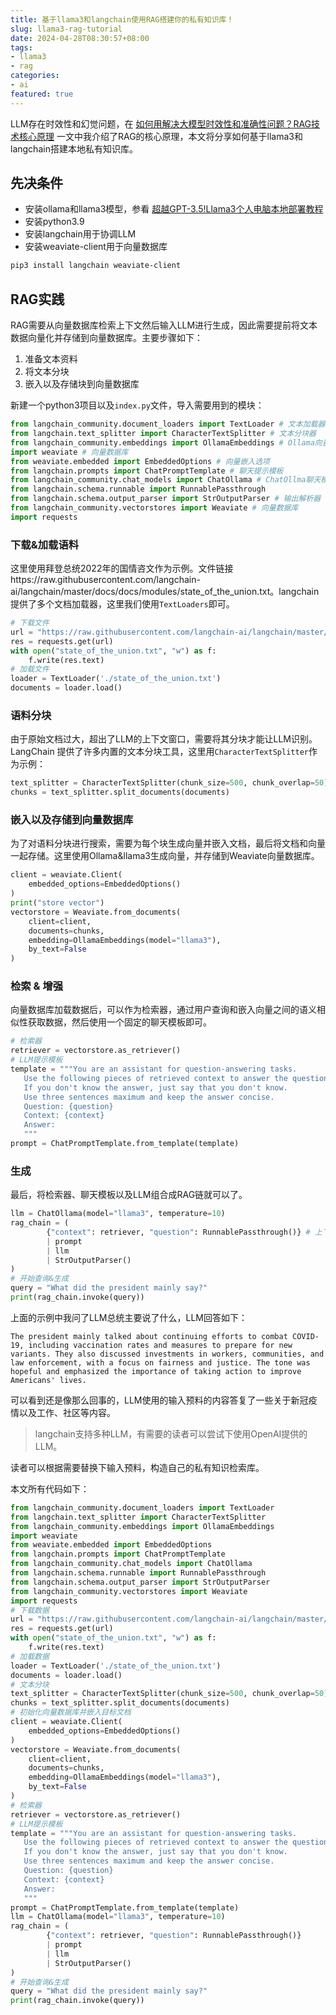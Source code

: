 ```yaml
---
title: 基于llama3和langchain使用RAG搭建你的私有知识库！
slug: llama3-rag-tutorial
date: 2024-04-28T08:30:57+08:00
tags: 
- llama3
- rag
categories:
- ai
featured: true
---
```


LLM存在时效性和幻觉问题，在 [如何用解决大模型时效性和准确性问题？RAG技术核心原理](https://www.ddhigh.com/2024/04/24/retrieval-augmented-generation/) 一文中我介绍了RAG的核心原理，本文将分享如何基于llama3和langchain搭建本地私有知识库。

<!--more-->

## 先决条件

+ 安装ollama和llama3模型，参看 [超越GPT-3.5!Llama3个人电脑本地部署教程](https://www.ddhigh.com/2024/04/20/%E8%B6%85%E8%B6%8Agpt-3.5llama3%E4%B8%AA%E4%BA%BA%E7%94%B5%E8%84%91%E6%9C%AC%E5%9C%B0%E9%83%A8%E7%BD%B2%E6%95%99%E7%A8%8B/)
+ 安装python3.9
+ 安装langchain用于协调LLM
+ 安装weaviate-client用于向量数据库

```bash
pip3 install langchain weaviate-client
```

## RAG实践

RAG需要从向量数据库检索上下文然后输入LLM进行生成，因此需要提前将文本数据向量化并存储到向量数据库。主要步骤如下：

1. 准备文本资料
2. 将文本分块
3. 嵌入以及存储块到向量数据库

新建一个python3项目以及`index.py`文件，导入需要用到的模块：

```python
from langchain_community.document_loaders import TextLoader # 文本加载器
from langchain.text_splitter import CharacterTextSplitter # 文本分块器
from langchain_community.embeddings import OllamaEmbeddings # Ollama向量嵌入器
import weaviate # 向量数据库
from weaviate.embedded import EmbeddedOptions # 向量嵌入选项
from langchain.prompts import ChatPromptTemplate # 聊天提示模板
from langchain_community.chat_models import ChatOllama # ChatOllma聊天模型
from langchain.schema.runnable import RunnablePassthrough
from langchain.schema.output_parser import StrOutputParser # 输出解析器
from langchain_community.vectorstores import Weaviate # 向量数据库
import requests
```

### 下载&加载语料

这里使用拜登总统2022年的国情咨文作为示例。文件链接https://raw.githubusercontent.com/langchain-ai/langchain/master/docs/docs/modules/state_of_the_union.txt。langchain提供了多个文档加载器，这里我们使用`TextLoaders`即可。

```python
# 下载文件
url = "https://raw.githubusercontent.com/langchain-ai/langchain/master/docs/docs/modules/state_of_the_union.txt"
res = requests.get(url)
with open("state_of_the_union.txt", "w") as f:
    f.write(res.text)
# 加载文件
loader = TextLoader('./state_of_the_union.txt')
documents = loader.load()
```

### 语料分块

由于原始文档过大，超出了LLM的上下文窗口，需要将其分块才能让LLM识别。LangChain 提供了许多内置的文本分块工具，这里用`CharacterTextSplitter`作为示例：

```python
text_splitter = CharacterTextSplitter(chunk_size=500, chunk_overlap=50)
chunks = text_splitter.split_documents(documents)
```

### 嵌入以及存储到向量数据库

为了对语料分块进行搜索，需要为每个块生成向量并嵌入文档，最后将文档和向量一起存储。这里使用Ollama&llama3生成向量，并存储到Weaviate向量数据库。

```python
client = weaviate.Client(
    embedded_options=EmbeddedOptions()
)
print("store vector")
vectorstore = Weaviate.from_documents(
    client=client,
    documents=chunks,
    embedding=OllamaEmbeddings(model="llama3"),
    by_text=False
)
```

### 检索 & 增强

向量数据库加载数据后，可以作为检索器，通过用户查询和嵌入向量之间的语义相似性获取数据，然后使用一个固定的聊天模板即可。

```python
# 检索器
retriever = vectorstore.as_retriever()
# LLM提示模板
template = """You are an assistant for question-answering tasks. 
   Use the following pieces of retrieved context to answer the question. 
   If you don't know the answer, just say that you don't know. 
   Use three sentences maximum and keep the answer concise.
   Question: {question} 
   Context: {context} 
   Answer:
   """
prompt = ChatPromptTemplate.from_template(template)
```

### 生成

最后，将检索器、聊天模板以及LLM组合成RAG链就可以了。

```python
llm = ChatOllama(model="llama3", temperature=10)
rag_chain = (
        {"context": retriever, "question": RunnablePassthrough()} # 上下文信息
        | prompt
        | llm
        | StrOutputParser()
)
# 开始查询&生成
query = "What did the president mainly say?"
print(rag_chain.invoke(query))
```

上面的示例中我问了LLM总统主要说了什么，LLM回答如下：

```
The president mainly talked about continuing efforts to combat COVID-19, including vaccination rates and measures to prepare for new variants. They also discussed investments in workers, communities, and law enforcement, with a focus on fairness and justice. The tone was hopeful and emphasized the importance of taking action to improve Americans' lives.
```

可以看到还是像那么回事的，LLM使用的输入预料的内容答复了一些关于新冠疫情以及工作、社区等内容。

> langchain支持多种LLM，有需要的读者可以尝试下使用OpenAI提供的LLM。

读者可以根据需要替换下输入预料，构造自己的私有知识检索库。

本文所有代码如下：

```python
from langchain_community.document_loaders import TextLoader
from langchain.text_splitter import CharacterTextSplitter
from langchain_community.embeddings import OllamaEmbeddings
import weaviate
from weaviate.embedded import EmbeddedOptions
from langchain.prompts import ChatPromptTemplate
from langchain_community.chat_models import ChatOllama
from langchain.schema.runnable import RunnablePassthrough
from langchain.schema.output_parser import StrOutputParser
from langchain_community.vectorstores import Weaviate
import requests
# 下载数据
url = "https://raw.githubusercontent.com/langchain-ai/langchain/master/docs/docs/modules/state_of_the_union.txt"
res = requests.get(url)
with open("state_of_the_union.txt", "w") as f:
    f.write(res.text)
# 加载数据
loader = TextLoader('./state_of_the_union.txt')
documents = loader.load()
# 文本分块
text_splitter = CharacterTextSplitter(chunk_size=500, chunk_overlap=50)
chunks = text_splitter.split_documents(documents)
# 初始化向量数据库并嵌入目标文档
client = weaviate.Client(
    embedded_options=EmbeddedOptions()
)
vectorstore = Weaviate.from_documents(
    client=client,
    documents=chunks,
    embedding=OllamaEmbeddings(model="llama3"),
    by_text=False
)
# 检索器
retriever = vectorstore.as_retriever()
# LLM提示模板
template = """You are an assistant for question-answering tasks. 
   Use the following pieces of retrieved context to answer the question. 
   If you don't know the answer, just say that you don't know. 
   Use three sentences maximum and keep the answer concise.
   Question: {question} 
   Context: {context} 
   Answer:
   """
prompt = ChatPromptTemplate.from_template(template)
llm = ChatOllama(model="llama3", temperature=10)
rag_chain = (
        {"context": retriever, "question": RunnablePassthrough()}
        | prompt
        | llm
        | StrOutputParser()
)
# 开始查询&生成
query = "What did the president mainly say?"
print(rag_chain.invoke(query))
```